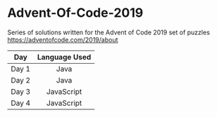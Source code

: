 # Advent-Of-Code-2019
Series of solutions written for the Advent of Code 2019 set of puzzles
https://adventofcode.com/2019/about

| Day           | Language Used     |
| ------------- |:-----------------:|
| Day 1         | Java              |
| Day 2         | Java              |
| Day 3         | JavaScript        |
| Day 4         | JavaScript
